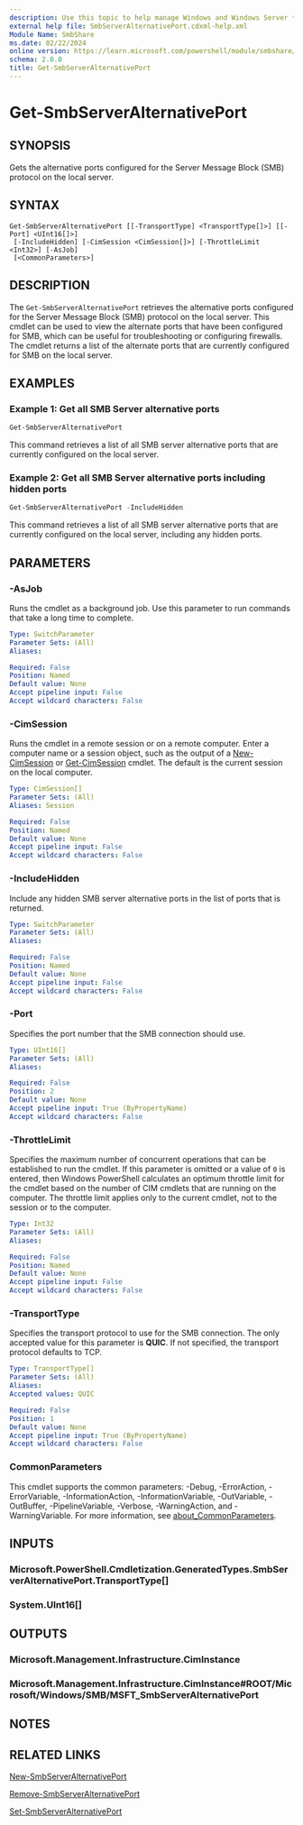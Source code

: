 ```yaml
---
description: Use this topic to help manage Windows and Windows Server technologies with Windows PowerShell.
external help file: SmbServerAlternativePort.cdxml-help.xml
Module Name: SmbShare
ms.date: 02/22/2024
online version: https://learn.microsoft.com/powershell/module/smbshare/get-smbserveralternativeport?view=windowsserver2025-ps&wt.mc_id=ps-gethelp
schema: 2.0.0
title: Get-SmbServerAlternativePort
---
```


# Get-SmbServerAlternativePort

## SYNOPSIS
Gets the alternative ports configured for the Server Message Block (SMB) protocol on the local
server.

## SYNTAX

```
Get-SmbServerAlternativePort [[-TransportType] <TransportType[]>] [[-Port] <UInt16[]>]
 [-IncludeHidden] [-CimSession <CimSession[]>] [-ThrottleLimit <Int32>] [-AsJob]
 [<CommonParameters>]
```

## DESCRIPTION

The `Get-SmbServerAlternativePort` retrieves the alternative ports configured for the Server
Message Block (SMB) protocol on the local server. This cmdlet can be used to view the alternate
ports that have been configured for SMB, which can be useful for troubleshooting or configuring
firewalls. The cmdlet returns a list of the alternate ports that are currently configured for SMB
on the local server.

## EXAMPLES

### Example 1: Get all SMB Server alternative ports

```powershell
Get-SmbServerAlternativePort
```

This command retrieves a list of all SMB server alternative ports that are currently configured on
the local server.

### Example 2: Get all SMB Server alternative ports including hidden ports

```powershell
Get-SmbServerAlternativePort -IncludeHidden
```

This command retrieves a list of all SMB server alternative ports that are currently configured on
the local server, including any hidden ports.

## PARAMETERS

### -AsJob

Runs the cmdlet as a background job. Use this parameter to run commands that take a long time to
complete.

```yaml
Type: SwitchParameter
Parameter Sets: (All)
Aliases:

Required: False
Position: Named
Default value: None
Accept pipeline input: False
Accept wildcard characters: False
```

### -CimSession

Runs the cmdlet in a remote session or on a remote computer. Enter a computer name or a session
object, such as the output of a [New-CimSession](https://go.microsoft.com/fwlink/p/?LinkId=227967)
or [Get-CimSession](https://go.microsoft.com/fwlink/p/?LinkId=227966) cmdlet. The default is the
current session on the local computer.

```yaml
Type: CimSession[]
Parameter Sets: (All)
Aliases: Session

Required: False
Position: Named
Default value: None
Accept pipeline input: False
Accept wildcard characters: False
```

### -IncludeHidden

Include any hidden SMB server alternative ports in the list of ports that is returned.

```yaml
Type: SwitchParameter
Parameter Sets: (All)
Aliases:

Required: False
Position: Named
Default value: None
Accept pipeline input: False
Accept wildcard characters: False
```

### -Port

Specifies the port number that the SMB connection should use.

```yaml
Type: UInt16[]
Parameter Sets: (All)
Aliases:

Required: False
Position: 2
Default value: None
Accept pipeline input: True (ByPropertyName)
Accept wildcard characters: False
```

### -ThrottleLimit

Specifies the maximum number of concurrent operations that can be established to run the cmdlet. If
this parameter is omitted or a value of `0` is entered, then Windows PowerShell calculates an
optimum throttle limit for the cmdlet based on the number of CIM cmdlets that are running on the
computer. The throttle limit applies only to the current cmdlet, not to the session or to the
computer.

```yaml
Type: Int32
Parameter Sets: (All)
Aliases:

Required: False
Position: Named
Default value: None
Accept pipeline input: False
Accept wildcard characters: False
```

### -TransportType

Specifies the transport protocol to use for the SMB connection. The only accepted value for this
parameter is **QUIC**. If not specified, the transport protocol defaults to TCP.

```yaml
Type: TransportType[]
Parameter Sets: (All)
Aliases:
Accepted values: QUIC

Required: False
Position: 1
Default value: None
Accept pipeline input: True (ByPropertyName)
Accept wildcard characters: False
```

### CommonParameters

This cmdlet supports the common parameters: -Debug, -ErrorAction, -ErrorVariable,
-InformationAction, -InformationVariable, -OutVariable, -OutBuffer, -PipelineVariable, -Verbose,
-WarningAction, and -WarningVariable. For more information, see
[about_CommonParameters](http://go.microsoft.com/fwlink/?LinkID=113216).

## INPUTS

### Microsoft.PowerShell.Cmdletization.GeneratedTypes.SmbServerAlternativePort.TransportType[]

### System.UInt16[]

## OUTPUTS

### Microsoft.Management.Infrastructure.CimInstance

### Microsoft.Management.Infrastructure.CimInstance#ROOT/Microsoft/Windows/SMB/MSFT_SmbServerAlternativePort

## NOTES

## RELATED LINKS

[New-SmbServerAlternativePort](New-SmbServerAlternativePort.md)

[Remove-SmbServerAlternativePort](Remove-SmbServerAlternativePort.md)

[Set-SmbServerAlternativePort](Set-SmbServerAlternativePort.md)
